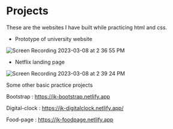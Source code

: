 # Projects
These are the websites I have built while practicing html and css.

* Prototype of university website


![Screen Recording 2023-03-08 at 2 36 55 PM](https://user-images.githubusercontent.com/86514109/223670690-a68636e0-0eb1-427e-849e-025f74b92594.gif)


* Netflix landing page 


![Screen Recording 2023-03-08 at 2 39 24 PM](https://user-images.githubusercontent.com/86514109/223671257-2a7d8436-19fa-4b7c-bc86-226f14a57b6b.gif)









Some other basic practice projects

Bootstrap : https://jk-bootstrap.netlify.app

Digital-clock : https://jk-digitalclock.netlify.app/

Food-page :  https://jk-foodpage.netlify.app



